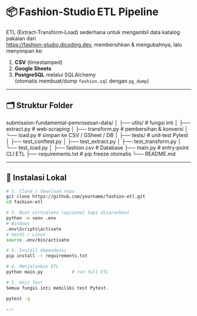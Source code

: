 # 📦 Fashion‑Studio ETL Pipeline

ETL (Extract‑Transform‑Load) sederhana untuk mengambil data katalog pakaian dari  
<https://fashion-studio.dicoding.dev>, membersihkan & mengubahnya, lalu
menyimpan ke:

1. **CSV** (timestamped)
2. **Google Sheets**
3. **PostgreSQL** melalui SQLAlchemy  
   (otomatis membuat/dump `fashion.sql` dengan `pg_dump`)

---

## 🗂 Struktur Folder
submission-fundamental-pemrosesan-data/
│
├── utils/ # fungsi inti
│ ├── extract.py # web‑scraping
│ ├── transform.py # pembersihan & konversi
│ └── load.py # simpan ke CSV / GSheet / DB
│
├── tests/ # unit‑test Pytest
│ ├── test_conftest.py
│ ├── test_extract.py
│ ├── test_transform.py
│ └── test_load.py
│
├── fashion.csv # Database
├── main.py # entry‑point CLI ETL
├── requirements.txt # pip freeze otomatis
└── README.md

---

## 🔧 Instalasi Lokal

```bash
# 1. Clone / download repo
git clone https://github.com/yourname/fashion-etl.git
cd fashion-etl

# 2. Buat virtualenv (opsional tapi disarankan)
python -m venv .env
# Windows
.env\Scripts\activate
# macOS / Linux
source .env/bin/activate

# 3. Install dependensi
pip install -r requirements.txt

# 4. Menjalankan ETL
python main.py           # run full ETL

# 5. Unit Test
Semua fungsi inti memiliki test Pytest.

pytest -q

---

